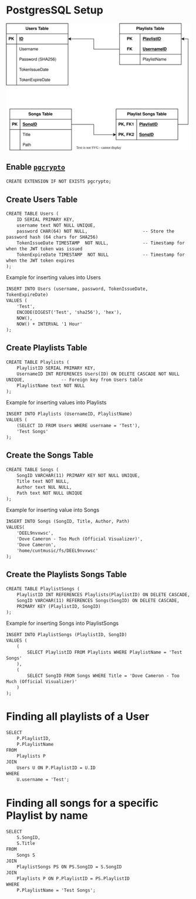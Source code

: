 # PostgresSQL Setup
<img src = "CUNTMUSIC-DB-Diagram.svg">

## Enable [`pgcrypto`](https://www.postgresql.org/docs/current/pgcrypto.html)
```CREATE EXTENSION IF NOT EXISTS pgcrypto;```

## Create Users Table
```
CREATE TABLE Users (
    ID SERIAL PRIMARY KEY,
    username text NOT NULL UNIQUE,
    password CHAR(64) NOT NULL,                     -- Store the password hash (64 chars for SHA256)
    TokenIssueDate TIMESTAMP  NOT NULL,             -- Timestamp for when the JWT token was issued
    TokenExpireDate TIMESTAMP  NOT NULL             -- Timestamp for when the JWT token expires
);
```

Example for inserting values into Users
```
INSERT INTO Users (username, password, TokenIssueDate, TokenExpireDate)
VALUES (
    'Test',
    ENCODE(DIGEST('Test', 'sha256'), 'hex'),
    NOW(),
    NOW() + INTERVAL '1 Hour'
);
```

## Create Playlists Table
```
CREATE TABLE Playlists (
    PlaylistID SERIAL PRIMARY KEY,
    UsernameID INT REFERENCES Users(ID) ON DELETE CASCADE NOT NULL UNIQUE,              -- Foreign key from Users table
    PlaylistName text NOT NULL
);
```

Example for inserting values into Playlists
```
INSERT INTO Playlists (UsernameID, PlaylistName) 
VALUES (
    (SELECT ID FROM Users WHERE username = 'Test'),
    'Test Songs'
);
```

## Create the Songs Table
```
CREATE TABLE Songs (
    SongID VARCHAR(11) PRIMARY KEY NOT NULL UNIQUE,
    Title text NOT NULL,
    Author text NUL NULL,
    Path text NOT NULL UNIQUE
);
```

Example for inserting value into Songs
```
INSERT INTO Songs (SongID, Title, Author, Path)
VALUES(
    'DEEL9nvxwsc',
    'Dove Cameron - Too Much (Official Visualizer)',
    'Dove Cameron',
    'home/cuntmusic/fs/DEEL9nvxwsc'
);
```

## Create the Playlists Songs Table
```
CREATE TABLE PlaylistSongs (
    PlaylistID INT REFERENCES Playlists(PlaylistID) ON DELETE CASCADE,
    SongID VARCHAR(11) REFERENCES Songs(SongID) ON DELETE CASCADE,
    PRIMARY KEY (PlaylistID, SongID)
);
```

Example for inserting Songs into PlaylistSongs
```
INSERT INTO PlaylistSongs (PlaylistID, SongID)
VALUES (
    (
        SELECT PlaylistID FROM Playlists WHERE PlaylistName = 'Test Songs'
    ),
    (
        SELECT SongID FROM Songs WHERE Title = 'Dove Cameron - Too Much (Official Visualizer)'
    )
);
```


# Finding all playlists of a User
```
SELECT
    P.PlaylistID,
    P.PlaylistName
FROM
    Playlists P
JOIN
    Users U ON P.PlaylistID = U.ID
WHERE
    U.username = 'Test';
```

# Finding all songs for a specific Playlist by name
```
SELECT
    S.SongID,
    S.Title
FROM
    Songs S
JOIN
    PlaylistSongs PS ON PS.SongID = S.SongID
JOIN
    Playlists P ON P.PlaylistID = PS.PlaylistID
WHERE
    P.PlaylistName = 'Test Songs';
```